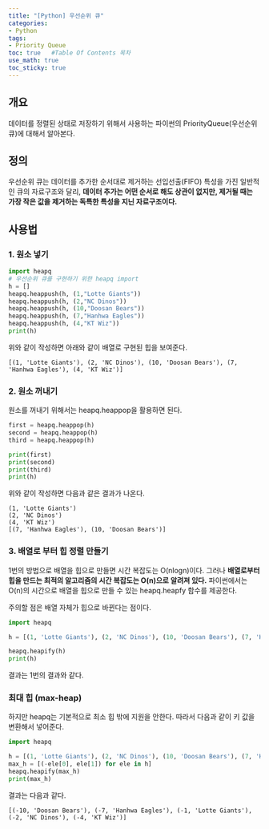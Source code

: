 ```yaml
---
title: "[Python] 우선순위 큐"
categories: 
- Python
tags:
- Priority Queue
toc: true   #Table Of Contents 목차 
use_math: true
toc_sticky: true
---
```


## 개요

데이터를 정렬된 상태로 저장하기 위해서 사용하는 파이썬의 PriorityQueue(우선순위 큐)에 대해서 알아본다.

## 정의

우선순위 큐는 데이터를 추가한 순서대로 제거하는 선입선출(FIFO) 특성을 가진 일반적인 큐의 자료구조와 달리, __데이터 추가는 어떤 순서로 해도 상관이 없지만, 제거될 때는 가장 작은 값을 제거하는 독특한 특성을 지닌 자료구조이다.__

## 사용법

### 1. 원소 넣기

```python
import heapq
# 우선순위 큐를 구현하기 위한 heapq import
h = []
heapq.heappush(h, (1,"Lotte Giants"))
heapq.heappush(h, (2,"NC Dinos"))
heapq.heappush(h, (10,"Doosan Bears"))
heapq.heappush(h, (7,"Hanhwa Eagles"))
heapq.heappush(h, (4,"KT Wiz"))
print(h)
```

위와 같이 작성하면 아래와 같이 배열로 구현된 힙을 보여준다.

```
[(1, 'Lotte Giants'), (2, 'NC Dinos'), (10, 'Doosan Bears'), (7, 'Hanhwa Eagles'), (4, 'KT Wiz')]
```

### 2. 원소 꺼내기

원소를 꺼내기 위해서는 heapq.heappop을 활용하면 된다.

```python
first = heapq.heappop(h)
second = heapq.heappop(h)
third = heapq.heappop(h)

print(first)
print(second)
print(third)
print(h)
```

위와 같이 작성하면 다음과 같은 결과가 나온다.

```
(1, 'Lotte Giants')
(2, 'NC Dinos')
(4, 'KT Wiz')
[(7, 'Hanhwa Eagles'), (10, 'Doosan Bears')]
```

### 3. 배열로 부터 힙 정렬 만들기

1번의 방법으로 배열을 힙으로 만들면 시간 복잡도는 O(nlogn)이다. 그러나 __배열로부터 힙을 만드는 최적의 알고리즘의 시간 복잡도는 O(n)으로 알려져 있다.__ 파이썬에서는 O(n)의 시간으로 배열을 힙으로 만들 수 있는 heapq.heapfy 함수를 제공한다.

주의할 점은 배열 자체가 힙으로 바뀐다는 점이다.

```python
import heapq

h = [(1, 'Lotte Giants'), (2, 'NC Dinos'), (10, 'Doosan Bears'), (7, 'Hanhwa Eagles'), (4, 'KT Wiz')]

heapq.heapify(h)
print(h)
```

결과는 1번의 결과와 같다.

### 최대 힙 (max-heap)

하지만 heapq는 기본적으로 최소 힙 밖에 지원을 안한다. 따라서 다음과 같이 키 값을 변환해서 넣어준다. 

```python
import heapq

h = [(1, 'Lotte Giants'), (2, 'NC Dinos'), (10, 'Doosan Bears'), (7, 'Hanhwa Eagles'), (4, 'KT Wiz')]
max_h = [(-ele[0], ele[1]) for ele in h]
heapq.heapify(max_h)
print(max_h)
```

결과는 다음과 같다.

```
[(-10, 'Doosan Bears'), (-7, 'Hanhwa Eagles'), (-1, 'Lotte Giants'), (-2, 'NC Dinos'), (-4, 'KT Wiz')]
```